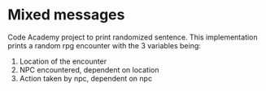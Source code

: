 # Mixed messages

Code Academy project to print randomized sentence. This implementation prints a random rpg encounter with the 3 variables being:

1. Location of the encounter
2. NPC encountered, dependent on location
3. Action taken by npc, dependent on npc